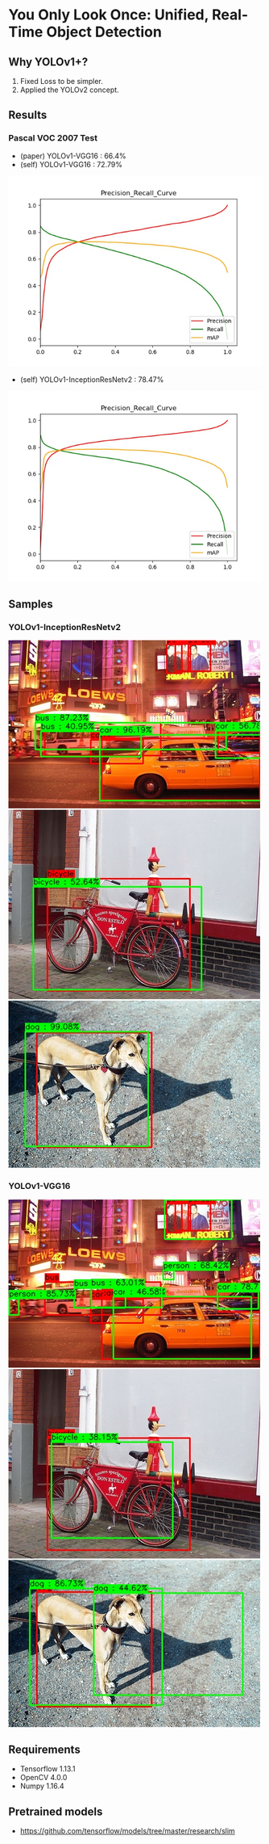 # You Only Look Once: Unified, Real-Time Object Detection

## Why YOLOv1+?
1. Fixed Loss to be simpler.
2. Applied the YOLOv2 concept.

## Results
### Pascal VOC 2007 Test
- (paper) YOLOv1-VGG16 : 66.4%
- (self) YOLOv1-VGG16 : 72.79%

![result](./results/Precision_Recall_Curve_VGG16.jpg)

- (self) YOLOv1-InceptionResNetv2 : 78.47%

![result](./results/Precision_Recall_Curve_InceptionResNetv2.jpg)

## Samples
### YOLOv1-InceptionResNetv2
![result](./results/InceptionResNetv2_Test_Samples/000014.jpg)
![result](./results/InceptionResNetv2_Test_Samples/000015.jpg)
![result](./results/InceptionResNetv2_Test_Samples/000029.jpg)

### YOLOv1-VGG16
![result](./results/VGG16_Test_Samples/000014.jpg)
![result](./results/VGG16_Test_Samples/000015.jpg)
![result](./results/VGG16_Test_Samples/000029.jpg)

## Requirements
- Tensorflow 1.13.1
- OpenCV 4.0.0
- Numpy 1.16.4

## Pretrained models 
- https://github.com/tensorflow/models/tree/master/research/slim